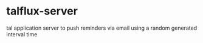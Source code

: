 # talflux-server
tal application server to push reminders via email using a random generated interval time
